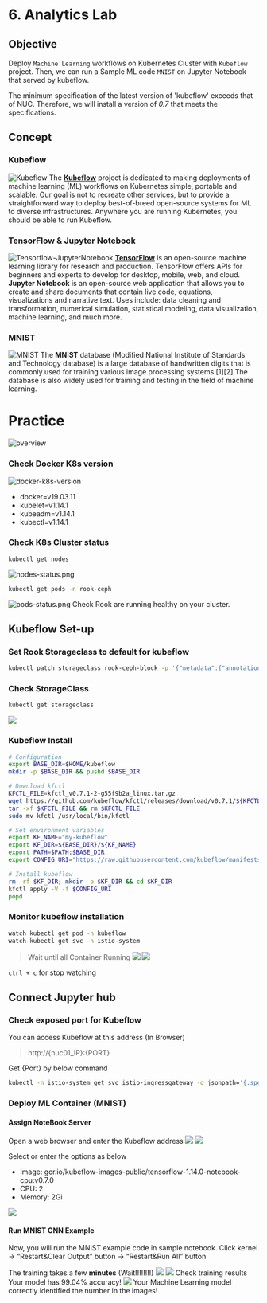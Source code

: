 # 6. Analytics Lab

## Objective

Deploy `Machine Learning` workflows on Kubernetes Cluster with `Kubeflow` project. Then, we can run a Sample ML code `MNIST` on Jupyter Notebook that served by kubeflow.

The minimum specification of the latest version of 'kubeflow' exceeds that of NUC. Therefore, we will install a version of *0.7* that meets the specifications.

## Concept
### Kubeflow
![Kubeflow](img/kubeflow.png)
The [**Kubeflow**](https://www.kubeflow.org/) project is dedicated to making deployments of machine learning (ML) workflows on Kubernetes simple, portable and scalable. Our goal is not to recreate other services, but to provide a straightforward way to deploy best-of-breed open-source systems for ML to diverse infrastructures. Anywhere you are running Kubernetes, you should be able to run Kubeflow.

### TensorFlow & Jupyter Notebook
![Tensorflow-JupyterNotebook](img/tensorflow-jupyter.png)
[**TensorFlow**](https://github.com/tensorflow/tensorflow) is an open-source machine learning library for research and production. TensorFlow offers APIs for beginners and experts to develop for desktop, mobile, web, and cloud.
**Jupyter Notebook** is an open-source web application that allows you to create and share documents that contain live code, equations, visualizations and narrative text. Uses include: data cleaning and transformation, numerical simulation, statistical modeling, data visualization, machine learning, and much more.
### MNIST
![MNIST](img/mnist.png)
The **MNIST** database (Modified National Institute of Standards and Technology database) is a large database of handwritten digits that is commonly used for training various image processing systems.[1][2] The database is also widely used for training and testing in the field of machine learning.


# Practice
![overview](img/overview.png)
### Check Docker K8s version
![docker-k8s-version](img/docker-k8s-version.png)
- docker=v19.03.11
- kubelet=v1.14.1
- kubeadm=v1.14.1
- kubectl=v1.14.1
### Check K8s Cluster status
```bash
kubectl get nodes
```
![nodes-status.png](img/nodes-status.png)
```bash
kubectl get pods -n rook-ceph
```
![pods-status.png](img/pods-status.png)
Check Rook are running healthy on your cluster.

## Kubeflow Set-up

### Set Rook Storageclass to default for kubeflow
```bash
kubectl patch storageclass rook-ceph-block -p '{"metadata":{"annotations":{"storageclass.kubernetes.io/is-default-class":"true"}}}'
```

### Check StorageClass
```bash
kubectl get storageclass
```
![](img/storagclass.png)

### Kubeflow Install

```bash
# Configuration
export BASE_DIR=$HOME/kubeflow
mkdir -p $BASE_DIR && pushd $BASE_DIR

# Download kfctl
KFCTL_FILE=kfctl_v0.7.1-2-g55f9b2a_linux.tar.gz
wget https://github.com/kubeflow/kfctl/releases/download/v0.7.1/${KFCTL_FILE}
tar -xf $KFCTL_FILE && rm $KFCTL_FILE
sudo mv kfctl /usr/local/bin/kfctl

# Set environment variables
export KF_NAME="my-kubeflow"
export KF_DIR=${BASE_DIR}/${KF_NAME}
export PATH=$PATH:$BASE_DIR
export CONFIG_URI="https://raw.githubusercontent.com/kubeflow/manifests/v0.7-branch/kfdef/kfctl_k8s_istio.0.7.0.yaml"

# Install kubeflow
rm -rf $KF_DIR; mkdir -p $KF_DIR && cd $KF_DIR
kfctl apply -V -f $CONFIG_URI
popd
```

### Monitor kubeflow installation

```bash
watch kubectl get pod -n kubeflow
watch kubectl get svc -n istio-system
```
> Wait until all Container Running
![](img/watch-kubeflow.png)
![](img/watch-istio.png)

`ctrl + c` for stop watching

## Connect Jupyter hub

### Check exposed port for Kubeflow
You can access Kubeflow at this address (In Browser)
> http://{nuc01_IP}:{PORT}

Get {Port} by below command
```bash
kubectl -n istio-system get svc istio-ingressgateway -o jsonpath='{.spec.ports[?(@.name=="http2")].nodePort}'
```

### Deploy ML Container (MNIST)

#### Assign NoteBook Server
Open a web browser and enter the Kubeflow address
![](img/kubeflow-main.png)
![](img/new-server.png)

Select or enter the options as below
- Image: gcr.io/kubeflow-images-public/tensorflow-1.14.0-notebook-cpu:v0.7.0
- CPU: 2
- Memory: 2Gi

![](img/kubeflow-assign.png)

#### Run MNIST CNN Example
Now, you will run the MNIST example code in sample notebook.
Click kernel -> “Restart&Clear Output” button -> “Restart&Run All” button

The training takes a few **minutes** (Wait!!!!!!!!)
![](img/jupyter-1.png)
![](img/jupyter-2.png)
Check training results
Your model has 99.04% accuracy!
![](img/jupyter-3.png)
Your Machine Learning model correctly identified the number in the images!